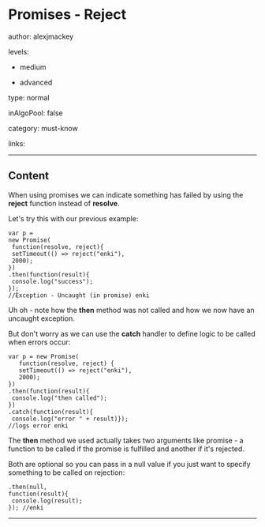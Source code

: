 # Promises - Reject
author: alexjmackey

levels:

  - medium

  - advanced

type: normal

inAlgoPool: false

category: must-know

links:

---
## Content

When using promises we can indicate something has failed by using the **reject** function instead of **resolve**.

Let's try this with our previous example:

```
var p = 
new Promise(
 function(resolve, reject){ 
 setTimeout(() => reject("enki"), 
 2000);
})
.then(function(result){
 console.log("success");
}); 
//Exception - Uncaught (in promise) enki
```

Uh oh - note how the **then** method was not called and how we now have an uncaught exception.

But don't worry as we can use the **catch** handler to define logic to be called when errors occur:

```
var p = new Promise(
   function(resolve, reject) {  
   setTimeout(() => reject("enki"), 
   2000);
})
.then(function(result){
 console.log("then called");
})
.catch(function(result){
 console.log("error " + result)});
//logs error enki
```

The **then** method we used actually takes two arguments like promise - a function to be called if the promise is fulfilled and another if it's rejected.
 
Both are optional so you can pass in a null value if you just want to specify something to be called on rejection:

```
.then(null, 
function(result){
 console.log(result);
}); //enki
```

---